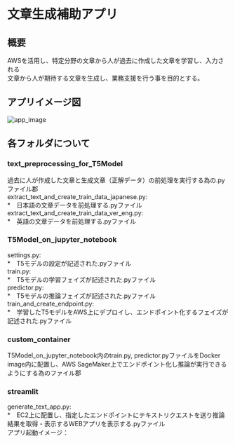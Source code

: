 # 文章生成補助アプリ

## 概要
AWSを活用し、特定分野の文章から人が過去に作成した文章を学習し、入力される<br>
文章から人が期待する文章を生成し、業務支援を行う事を目的とする。<br>

## アプリイメージ図
![app_image](https://user-images.githubusercontent.com/99741475/158192103-1e2251d8-ff3d-40d7-b4a0-4fd941ae77c0.png)

## 各フォルダについて
### text_preprocessing_for_T5Model
過去に人が作成した文章と生成文章（正解データ）の前処理を実行する為の.pyファイル郡<br>
extract_text_and_create_train_data_japanese.py:<br>
    *　日本語の文章データを前処理する.pyファイル<br>
extract_text_and_create_train_data_ver_eng.py:<br>
    *　英語の文章データを前処理する.pyファイル<br>

### T5Model_on_jupyter_notebook
settings.py:<br>
    *　T5モデルの設定が記述された.pyファイル<br>
train.py:<br>
    *　T5モデルの学習フェイズが記述された.pyファイル<br>
predictor.py:<br>
    *　T5モデルの推論フェイズが記述された.pyファイル<br>
train_and_create_endpoint.py:<br>
    *　学習したT5モデルをAWS上にデプロイし、エンドポイント化するフェイズが記述された.pyファイル<br>

### custom_container
T5Model_on_jupyter_notebook内のtrain.py, predictor.pyファイルをDocker image内に配置し、AWS SageMaker上でエンドポイント化し推論が実行できるようにする為のファイル郡<br>

### streamlit
generate_text_app.py:<br>
    *　EC2上に配置し、指定したエンドポイントにテキストリクエストを送り推論結果を取得・表示するWEBアプリを表示する.pyファイル<br>
アプリ起動イメージ：<br>

